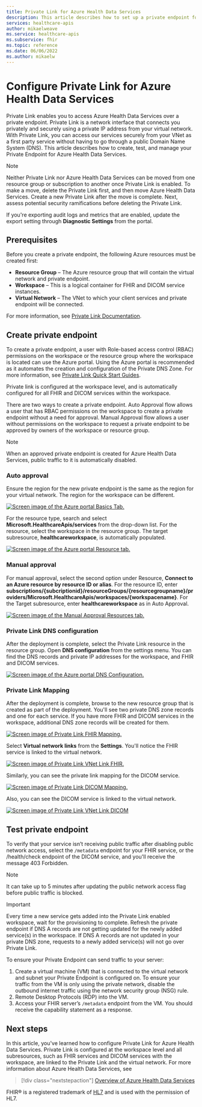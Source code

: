 ```yaml
---
title: Private Link for Azure Health Data Services
description: This article describes how to set up a private endpoint for Azure Health Data Services
services: healthcare-apis
author: mikaelweave
ms.service: healthcare-apis
ms.subservice: fhir
ms.topic: reference
ms.date: 06/06/2022
ms.author: mikaelw
---
```


# Configure Private Link for Azure Health Data Services

Private Link enables you to access Azure Health Data Services over a private endpoint. Private Link is a network interface that connects you privately and securely using a private IP address from your virtual network. With Private Link, you can access our services securely from your VNet as a first party service without having to go through a public Domain Name System (DNS). This article describes how to create, test, and manage your Private Endpoint for Azure Health Data Services.

>[!Note]
> Neither Private Link nor Azure Health Data Services can be moved from one resource group or subscription to another once Private Link is enabled. To make a move, delete the Private Link first, and then move Azure Health Data Services. Create a new Private Link after the move is complete. Next, assess potential security ramifications before deleting the Private Link.
>
>If you're exporting audit logs and metrics that are enabled, update the export setting through **Diagnostic Settings** from the portal.

## Prerequisites

Before you create a private endpoint, the following Azure resources must be created first:

- **Resource Group** – The Azure resource group that will contain the virtual network and private endpoint.
- **Workspace** – This is a logical container for FHIR and DICOM service instances.
- **Virtual Network** – The VNet to which your client services and private endpoint will be connected.

For more information, see [Private Link Documentation](./../private-link/index.yml).

## Create private endpoint

To create a private endpoint, a user with Role-based access control (RBAC) permissions on the workspace or the resource group where the workspace is located can use the Azure portal. Using the Azure portal is recommended as it automates the creation and configuration of the Private DNS Zone. For more information, see [Private Link Quick Start Guides](./../private-link/create-private-endpoint-portal.md).

Private link is configured at the workspace level, and is automatically configured for all FHIR and DICOM services within the workspace.

There are two ways to create a private endpoint. Auto Approval flow allows a user that has RBAC permissions on the workspace to create a private endpoint without a need for approval. Manual Approval flow allows a user without permissions on the workspace to request a private endpoint to be approved by owners of the workspace or resource group.

> [!NOTE]
> When an approved private endpoint is created for Azure Health Data Services, public traffic to it is automatically disabled. 

### Auto approval

Ensure the region for the new private endpoint is the same as the region for your virtual network. The region for the workspace can be different.

[![Screen image of the Azure portal Basics Tab.](media/private-link/private-link-basics.png)](media/private-link/private-link-basics.png#lightbox)

For the resource type, search and select **Microsoft.HealthcareApis/services** from the drop-down list. For the resource, select the workspace in the resource group. The target subresource, **healthcareworkspace**, is automatically populated.

[![Screen image of the Azure portal Resource tab.](media/private-link/private-link-resource.png)](media/private-link/private-link-resource.png#lightbox)

### Manual approval

For manual approval, select the second option under Resource, **Connect to an Azure resource by resource ID or alias**. For the resource ID, enter **subscriptions/{subcriptionid}/resourceGroups/{resourcegroupname}/providers/Microsoft.HealthcareApis/workspaces/{workspacename}**. For the Target subresource, enter **healthcareworkspace** as in Auto Approval.

[![Screen image of the Manual Approval Resources tab.](media/private-link/private-link-resource-id.png)](media/private-link/private-link-resource-id.png#lightbox)

### Private Link DNS configuration

After the deployment is complete, select the Private Link resource in the resource group. Open **DNS configuration** from the settings menu. You can find the DNS records and private IP addresses for the workspace, and FHIR and DICOM services.

[![Screen image of the Azure portal DNS Configuration.](media/private-link/private-link-dns-configuration.png)](media/private-link/private-link-dns-configuration.png#lightbox)

### Private Link Mapping

After the deployment is complete, browse to the new resource group that is created as part of the deployment. You'll see two private DNS zone records and one for each service. If you have more FHIR and DICOM services in the workspace, additional DNS zone records will be created for them.

[![Screen image of Private Link FHIR Mapping.](media/private-link/private-link-fhir-map.png)](media/private-link/private-link-fhir-map.png#lightbox)

Select **Virtual network links** from the **Settings**. You'll notice the FHIR service is linked to the virtual network.

[![Screen image of Private Link VNet Link FHIR.](media/private-link/private-link-vnet-link-fhir.png)](media/private-link/private-link-vnet-link-fhir.png#lightbox)


Similarly, you can see the private link mapping for the DICOM service.

[![Screen image of Private Link DICOM Mapping.](media/private-link/private-link-dicom-map.png)](media/private-link/private-link-dicom-map.png#lightbox)

Also, you can see the DICOM service is linked to the virtual network.

[![Screen image of Private Link VNet Link DICOM](media/private-link/private-link-vnet-link-dicom.png)](media/private-link/private-link-vnet-link-dicom.png#lightbox)

## Test private endpoint

To verify that your service isn’t receiving public traffic after disabling public network access, select the `/metadata` endpoint for your FHIR service, or the /health/check endpoint of the DICOM service, and you'll receive the message 403 Forbidden. 

> [!NOTE]
> It can take up to 5 minutes after updating the public network access flag before public traffic is blocked.

> [!IMPORTANT]
> Every time a new service gets added into the Private Link enabled workspace, wait for the provisioning to complete. Refresh the private endpoint if DNS A records are not getting updated for the newly added service(s) in the workspace. If DNS A records are not updated in your private DNS zone, requests to a newly added service(s) will not go over Private Link. 

To ensure your Private Endpoint can send traffic to your server:

1. Create a virtual machine (VM) that is connected to the virtual network and subnet your Private Endpoint is configured on. To ensure your traffic from the VM is only using the private network, disable the outbound internet traffic using the network security group (NSG) rule.
2. Remote Desktop Protocols (RDP) into the VM.
3. Access your FHIR server’s `/metadata` endpoint from the VM. You should receive the capability statement as a response.

## Next steps

In this article, you've learned how to configure Private Link for Azure Health Data Services. Private Link is configured at the workspace level and all subresources, such as FHIR services and DICOM services with the workspace, are linked to the Private Link and the virtual network. For more information about Azure Health Data Services, see

>[!div class="nextstepaction"]
>[Overview of Azure Health Data Services](healthcare-apis-overview.md)

FHIR&#174; is a registered trademark of [HL7](https://hl7.org/fhir/) and is used with the permission of HL7.
